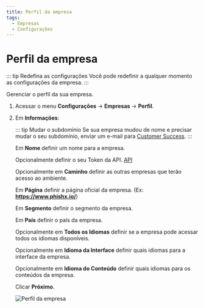 ```yaml
---
title: Perfil da empresa
tags:
  - Empresas
  - Configurações
---
```

# Perfil da empresa

::: tip Redefina as configurações
Você pode redefinir a qualquer momento as configurações da empresa.
:::

Gerenciar o perfil da sua empresa.

1. Acessar o menu **Configurações** -> **Empresas** -> **Perfil**.

2. Em **Informações**:

   ::: tip Mudar o subdomínio
   Se sua empresa mudou de nome e precisar mudar o seu subdomínio, enviar um e-mail para [Customer Success](mailto:cs@phishx.io).
   :::

   Em **Nome** definir um nome para a empresa.

   Opcionalmente definir o seu Token da API. [API](api)

   Opcionalmente em **Caminho** definir as outras empresas que terão acesso ao ambiente.

   Em **Página** definir a página oficial da empresa. (Ex: **https://www.phishx.io/**)

   Em **Segmento** definir o segmento da empresa.

   Em **País** definir o país da empresa.

   Opcionalmente em **Todos os Idiomas** definir se a empresa pode acessar todos os idiomas disponíveis.

   Opcionalmente em **Idioma da Interface** definir quais idiomas para a interface da empresa.

   Opcionalmente em **Idioma do Conteúdo** definir quais idiomas para os conteúdos da empresa.

   Clicar **Próximo**.

   ![Perfil da empresa](https://cdn.phishx.io/phishx-docs/images/phishx_settings_companies_profile_menu_01.webp)
